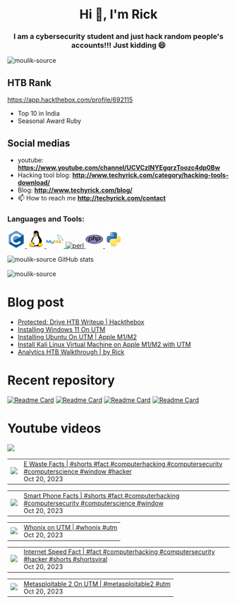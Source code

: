 <h1 align="center">Hi 👋, I'm Rick</h1>
<h3 align="center">I am a cybersecurity student and just hack random people's accounts!!! Just kidding 😄</h3>

<p align="left"> <img src="https://komarev.com/ghpvc/?username=moulik-source&label=Profile%20views&color=0e75b6&style=flat" alt="moulik-source" /> </p> 

## HTB Rank

https://app.hackthebox.com/profile/692115
- Top 10 in India
- Seasonal Award Ruby

## Social medias
- youtube: **https://www.youtube.com/channel/UCVCzINYEgqrzToozc4dp0Bw**
- Hacking tool blog: **http://www.techyrick.com/category/hacking-tools-download/**
- Blog: **http://www.techyrick.com/blog/**
- 📫 How to reach me **http://techyrick.com/contact**


<h3 align="left">Languages and Tools:</h3>
<p align="left"> <a href="https://www.cprogramming.com/" target="_blank"> <img src="https://raw.githubusercontent.com/devicons/devicon/master/icons/c/c-original.svg" alt="c" width="40" height="40"/> </a> <a href="https://www.linux.org/" target="_blank"> <img src="https://raw.githubusercontent.com/devicons/devicon/master/icons/linux/linux-original.svg" alt="linux" width="40" height="40"/> </a> <a href="https://www.mysql.com/" target="_blank"> <img src="https://raw.githubusercontent.com/devicons/devicon/master/icons/mysql/mysql-original-wordmark.svg" alt="mysql" width="40" height="40"/> </a> <a href="https://www.perl.org/" target="_blank"> <img src="https://api.iconify.design/logos-perl.svg" alt="perl" width="40" height="40"/> </a> <a href="https://www.php.net" target="_blank"> <img src="https://raw.githubusercontent.com/devicons/devicon/master/icons/php/php-original.svg" alt="php" width="40" height="40"/> </a> <a href="https://www.python.org" target="_blank"> <img src="https://raw.githubusercontent.com/devicons/devicon/master/icons/python/python-original.svg" alt="python" width="40" height="40"/> </a> </p>



![moulik-source GitHub stats](https://github-readme-stats.vercel.app/api?username=moulik-source&show_icons=true&theme=vision-friendly-dark)

<p><img align="center" src="https://github-readme-streak-stats.herokuapp.com/?user=moulik-source&theme=vision-friendly-dark" alt="moulik-source" /></p>

# Blog post
<!-- BLOG-POST-LIST:START -->
- [Protected: Drive HTB Writeup | Hackthebox](https://techyrick.com/drive-htb-writeup-hackthebox/)
- [Installing Windows 11 On UTM](https://techyrick.com/installing-windows-11-on-utm/)
- [Installing Ubuntu On UTM | Apple M1/M2](https://techyrick.com/installing-ubuntu-on-utm-apple-m1-m2/)
- [Install Kali Linux Virtual Machine on Apple M1/M2 with UTM](https://techyrick.com/kali-linux-in-utm-install/)
- [Analytics HTB Walkthrough | by Rick](https://techyrick.com/analytics-htb-walkthrough-by-rick/)
<!-- BLOG-POST-LIST:END -->

# Recent repository 

[![Readme Card](https://github-readme-stats.vercel.app/api/pin/?username=moulik-source&repo=ddos&theme=outrun)](https://github.com/moulik-source/ddos) 
[![Readme Card](https://github-readme-stats.vercel.app/api/pin/?username=moulik-source&repo=port-scan&theme=outrun)](https://github.com/moulik-source/port-scan)
[![Readme Card](https://github-readme-stats.vercel.app/api/pin/?username=moulik-source&repo=moulik-source&theme=outrun)](https://github.com/moulik-source/moulik-source)
[![Readme Card](https://github-readme-stats.vercel.app/api/pin/?username=moulik-source&repo=hashmo&theme=outrun)](https://github.com/moulik-source/hashmo)

# Youtube videos

[<img src="https://img.shields.io/badge/-Subscribe-red?style=for-the-badge&logo=youtube&logoColor=white"/>](https://www.youtube.com/channel/UCVHmOOAGNcLK5k0i7G1gTrQ)

<!-- YOUTUBE:START --><table><tr><td><a href="https://www.youtube.com/watch?v=jAwkvevwYNw"><img width="140px" src="https://i.ytimg.com/vi/jAwkvevwYNw/mqdefault.jpg"></a></td>
<td><a href="https://www.youtube.com/watch?v=jAwkvevwYNw">E Waste Facts | #shorts  #fact #computerhacking #computersecurity #computerscience #window #hacker</a><br/>Oct 20, 2023</td></tr></table>
<table><tr><td><a href="https://www.youtube.com/watch?v=2Wu0yfTBXCA"><img width="140px" src="https://i.ytimg.com/vi/2Wu0yfTBXCA/mqdefault.jpg"></a></td>
<td><a href="https://www.youtube.com/watch?v=2Wu0yfTBXCA">Smart Phone Facts | #shorts  #fact #computerhacking #computersecurity #computerscience #window</a><br/>Oct 20, 2023</td></tr></table>
<table><tr><td><a href="https://www.youtube.com/watch?v=rR2d-AnTeK4"><img width="140px" src="https://i.ytimg.com/vi/rR2d-AnTeK4/mqdefault.jpg"></a></td>
<td><a href="https://www.youtube.com/watch?v=rR2d-AnTeK4">Whonix on UTM | #whonix #utm</a><br/>Oct 20, 2023</td></tr></table>
<table><tr><td><a href="https://www.youtube.com/watch?v=HWf3FEIOL44"><img width="140px" src="https://i.ytimg.com/vi/HWf3FEIOL44/mqdefault.jpg"></a></td>
<td><a href="https://www.youtube.com/watch?v=HWf3FEIOL44">Internet Speed Fact |  #fact #computerhacking #computersecurity #hacker #shorts #shortsviral</a><br/>Oct 20, 2023</td></tr></table>
<table><tr><td><a href="https://www.youtube.com/watch?v=xoYaY0AR7eo"><img width="140px" src="https://i.ytimg.com/vi/xoYaY0AR7eo/mqdefault.jpg"></a></td>
<td><a href="https://www.youtube.com/watch?v=xoYaY0AR7eo">Metasploitable 2 On UTM | #metasploitable2 #utm</a><br/>Oct 20, 2023</td></tr></table>
<!-- YOUTUBE:END -->

